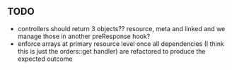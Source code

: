 ## TODO

- controllers should return 3 objects?? resource, meta and linked and we manage those in another preResponse hook?
- enforce arrays at primary resource level once all dependencies (I think this is just the orders::get handler) are refactored to produce the expected outcome